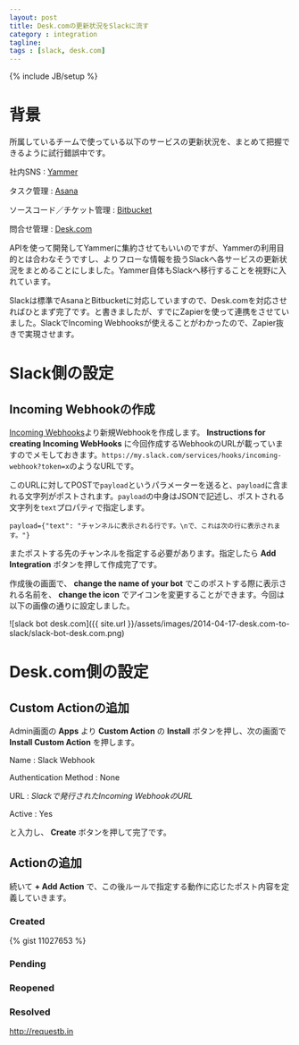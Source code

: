 ```yaml
---
layout: post
title: Desk.comの更新状況をSlackに流す
category : integration
tagline: 
tags : [slack, desk.com]
---
```

{% include JB/setup %}

# 背景

所属しているチームで使っている以下のサービスの更新状況を、まとめて把握できるように試行錯誤中です。

社内SNS
: [Yammer](https://www.yammer.com/)

タスク管理
: [Asana](https://asana.com/)

ソースコード／チケット管理
: [Bitbucket](https://bitbucket.org/)

問合せ管理
: [Desk.com](http://www.desk.com/)

APIを使って開発してYammerに集約させてもいいのですが、Yammerの利用目的とは合わなそうですし、よりフローな情報を扱うSlackへ各サービスの更新状況をまとめることにしました。Yammer自体もSlackへ移行することを視野に入れています。

Slackは標準でAsanaとBitbucketに対応していますので、Desk.comを対応させればひとまず完了です。と書きましたが、すでにZapierを使って連携をさせていました。SlackでIncoming Webhooksが使えることがわかったので、Zapier抜きで実現させます。

# Slack側の設定

## Incoming Webhookの作成

[Incoming Webhooks](https://my.slack.com/services/new/incoming-webhook)より新規Webhookを作成します。 __Instructions for creating Incoming WebHooks__ に今回作成するWebhookのURLが載っていますのでメモしておきます。`https://my.slack.com/services/hooks/incoming-webhook?token=x`のようなURLです。

このURLに対してPOSTで`payload`というパラメーターを送ると、`payload`に含まれる文字列がポストされます。`payload`の中身はJSONで記述し、ポストされる文字列を`text`プロパティで指定します。

	payload={"text": "チャンネルに表示される行です。\nで、これは次の行に表示されます。"}

またポストする先のチャンネルを指定する必要があります。指定したら __Add Integration__ ボタンを押して作成完了です。

作成後の画面で、 __change the name of your bot__ でこのポストする際に表示される名前を、 __change the icon__ でアイコンを変更することができます。今回は以下の画像の通りに設定しました。

![slack bot desk.com]({{ site.url }}/assets/images/2014-04-17-desk.com-to-slack/slack-bot-desk.com.png)

# Desk.com側の設定

## Custom Actionの追加

Admin画面の __Apps__ より __Custom Action__ の __Install__ ボタンを押し、次の画面で __Install Custom Action__ を押します。

Name
: Slack Webhook

Authentication Method
: None

URL
: _Slackで発行されたIncoming WebhookのURL_

Active
: Yes

と入力し、 __Create__ ボタンを押して完了です。

## Actionの追加

続いて __+ Add Action__ で、この後ルールで指定する動作に応じたポスト内容を定義していきます。

### Created

{% gist 11027653 %}

### Pending
### Reopened
### Resolved


http://requestb.in
